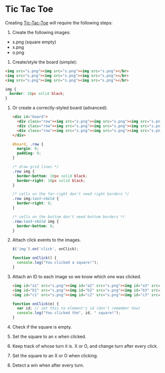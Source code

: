 # Tic Tac Toe

Creating [Tic-Tac-Toe] will require the following steps:

1. Create the following images:

  - s.png (square empty)
  - x.png
  - o.png

1. Create/style the board (simple):

  ```html
  <img src="s.png"><img src="s.png"><img src="s.png"></br>
  <img src="s.png"><img src="s.png"><img src="s.png"></br>
  <img src="s.png"><img src="s.png"><img src="s.png"></br>
  ```

  ```css
  img {
    border: 10px solid black;
  }
  ```

1. Or create a correctly-styled board (advanced):

    ```html
    <div id="board">
      <div class="row"><img src="s.png"><img src="s.png"><img src="s.png"></div>
      <div class="row"><img src="s.png"><img src="s.png"><img src="s.png"></div>
      <div class="row"><img src="s.png"><img src="s.png"><img src="s.png"></div>
    </div>
    ```

    ```css
    #board, .row {
      margin: 0;
      padding: 0;
    }

    /* draw grid lines */
    .row img {
      border-bottom: 10px solid black;
      border-right: 10px solid black;
    }

    /* cells on the far-right don't need right borders */
    .row img:last-child {
      border-right: 0;
    }

    /* cells on the bottom don't need bottom borders */
    .row:last-child img {
      border-bottom: 0;
    }
    ```

1. Attach click events to the images.

    ```js
    $('img').on('click', onClick);

    function onClick() {
      console.log("You clicked a square!");
    }
    ```

1. Attach an ID to each image so we know which one was clicked.

    ```html
    <img id="a1" src="s.png"><img id="a2" src="s.png"><img id="a3" src="s.png"></br>
    <img id="b1" src="s.png"><img id="b2" src="s.png"><img id="b3" src="s.png"></br>
    <img id="c1" src="s.png"><img id="c2" src="s.png"><img id="c3" src="s.png"></br>
    ```

    ```js
    function onClick(e) {
      var id; // set this to element's id (don't remember how)
      console.log("You clicked the", id, " square!");
    }
    ```

1. Check if the square is empty.

1. Set the square to an x when clicked.

1. Keep track of whose turn it is. X or O, and change turn after every click.

1. Set the square to an X or O when clicking.

1. Detect a win when after every turn.

[Tic-Tac-Toe]:http://en.wikipedia.org/wiki/Tic-tac-toe
